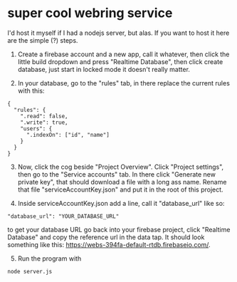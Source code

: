 # super cool webring service

I'd host it myself if I had a nodejs server, but alas. If you want to host it here are the simple (?) steps.

1. Create a firebase account and a new app, call it whatever, then click the little build dropdown and press "Realtime Database", then click create database, just start in locked mode it doesn't really matter.

2. In your database, go to the "rules" tab, in there replace the current rules with this: 

```
{
  "rules": {
    ".read": false,
    ".write": true,
    "users": {
      ".indexOn": ["id", "name"]
    }
  }
}
```

3. Now, click the cog beside "Project Overview". Click "Project settings", then go to the "Service accounts" tab. In there click "Generate new private key", that should download a file with a long ass name. Rename that file "serviceAccountKey.json" and put it in the root of this project.

4. Inside serviceAccountKey.json add a line, call it "database_url" like so:

```
"database_url": "YOUR_DATABASE_URL"
```

to get your database URL go back into your firebase project, click "Realtime Database" and copy the reference url in the data tap. It should look something like this: https://webs-394fa-default-rtdb.firebaseio.com/.

5. Run the program with 

```
node server.js
```